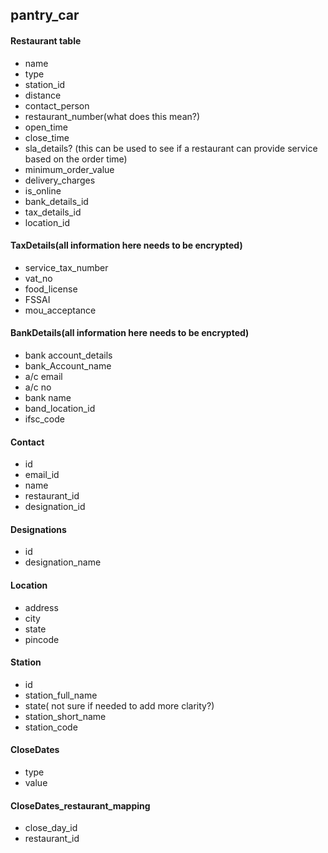 ## pantry_car

#### Restaurant table
- name
- type
- station_id
- distance
- contact_person
- restaurant_number(what does this mean?)
- open_time
- close_time
- sla_details? (this can be used to see if a restaurant can provide service based on the order time)
- minimum_order_value
- delivery_charges
- is_online
- bank_details_id
- tax_details_id
- location_id


#### TaxDetails(all information here needs to be encrypted)
- service_tax_number
- vat_no
- food_license
- FSSAI
- mou_acceptance

#### BankDetails(all information here needs to be encrypted)
- bank account_details
- bank_Account_name
- a/c email
- a/c no
- bank name
- band_location_id
- ifsc_code

#### Contact
- id
- email_id
- name
- restaurant_id
- designation_id

#### Designations
- id
- designation_name


#### Location
- address
- city
- state
- pincode

#### Station
- id
- station_full_name
- state( not sure if needed to add more clarity?)
- station_short_name
- station_code

#### CloseDates
- type
- value

#### CloseDates_restaurant_mapping
- close_day_id
- restaurant_id


